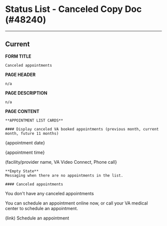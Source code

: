 # Status List - Canceled Copy Doc (#48240) 

---

## Current

**FORM TITLE**

```
Canceled appointments
```
**PAGE HEADER**
```
n/a
```
**PAGE DESCRIPTION**

```
n/a
```

**PAGE CONTENT**

```
**APPOINTMENT LIST CARDS**

#### Display canceled VA booked appointments (previous month, current month, future 11 months) 
```
{appointment date}

{appointment time}

(facility/provider name, VA Video Connect, Phone call}
```
**Empty State**
Messaging when there are no appointments in the list.

#### Canceled appointments 
```
You don't have any canceled appointments

You can schedule an appointment online now, or call your VA medical center to schedule an appointment.

(link) Schedule an appointment
```


